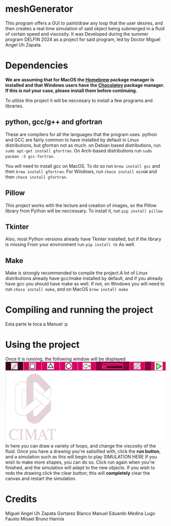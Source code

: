 # meshGenerator
This program offers a GUI to paint/draw any loop that the user desires, and then
creates a real time simulation of said object being submerged in a fluid of certain 
speed and viscosity. It was Developed during the summer program DELFIN 2024 as a project
for said program, led by Doctor Miguel Angel Uh Zapata.

# Dependencies
**We are assuming that for MacOS the [Homebrew](https://brew.sh/) package manager is installed
and that Windows users have the [Chocolatey](https://chocolatey.org/install) package manager.
If this is not your case, please install them before continuing.**

To utilize this project it will be neccesary to install a few programs and libraries.
## python, gcc/g++ and gfortran
These are compilers for all the languages that the program uses. python and GCC are fairly common 
to have installed by default in Linux distributions, but gfortran not as much.
on Debian based distributions, run
`sudo apt-get install gfortran`. 
On Arch-based distributions run 
`sudo pacman -S gcc-fortran`.

You will need to install gcc on MacOS. To do so run
`brew install gcc`
and then 
`brew install gfortran`. 
For Windows, run
`choco install minGW`
and then
`choco install gfortran`.

## Pillow
This project works with the lecture and creation of images, so the Pillow library from
Python will be neccessary. To install it, run 
`pip install pillow`
## Tkinter
Also, most Python versions already have Tkinter installed, but if the library is missing
From your environment run 
`pip install tk`
As well.
## Make
Make is strongly recommended to compile the project.A lot of Linux distributions already have 
gcc/make installed by default, and if you already have gcc you should have make as well. If not,
on Windows you will need to run
`choco install make`, 
and on MacOS
`brew install make`

# Compiling and running the project
Esta parte le toca a Manuel :p 

# Using the project
Once it is running, the following window will be displayed
![Alt text](paint.png)
In here you can draw a variety of loops, and change the viscosity
of the fluid. Once you have a drawing you're satisified with, click the 
**run button**, and a simulation such as this will begin to play
SIMULATION HERE
If you wish to make more shapes, you can do so. Click run again when you're
finished, and the simulation will adapt to the new objects. If you wish to 
redo the drawing click the clear button; this will **completely** clear the 
canvas and restart the simulation.

# Credits
Miguel Angel Uh Zapata
Gortarez Blanco Manuel Eduardo
Medina Lugo Fausto Misael
Bruno
Hannia


